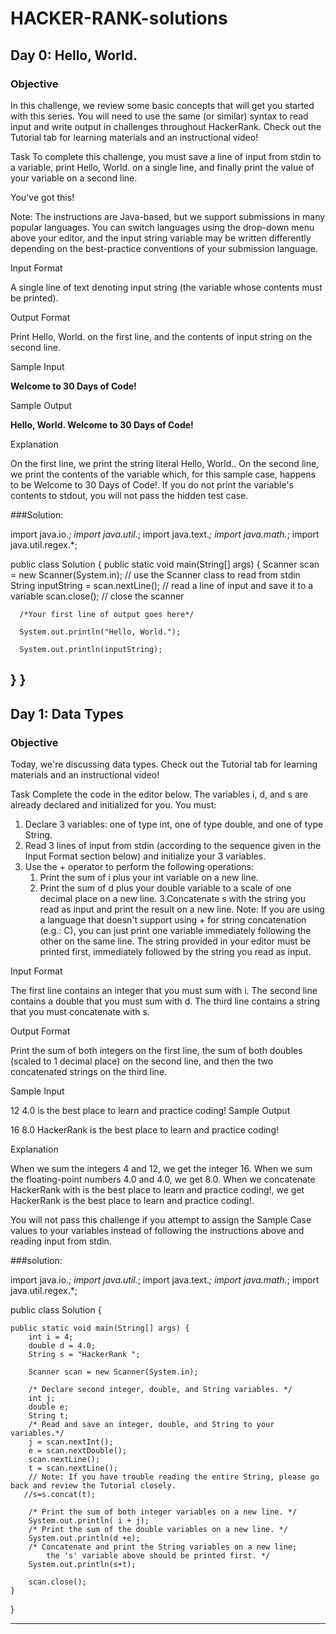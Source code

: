 # HACKER-RANK-solutions

## Day 0: Hello, World.

### Objective
In this challenge, we review some basic concepts that will get you started with this series. You will need to use the same (or similar) syntax to read input and write output in challenges throughout HackerRank. Check out the Tutorial tab for learning materials and an instructional video!

Task
To complete this challenge, you must save a line of input from stdin to a variable, print Hello, World. on a single line, and finally print the value of your variable on a second line.

You've got this!

Note: The instructions are Java-based, but we support submissions in many popular languages. You can switch languages using the drop-down menu above your editor, and the input string variable may be written differently depending on the best-practice conventions of your submission language.

Input Format

A single line of text denoting  input string (the variable whose contents must be printed).

Output Format

Print Hello, World. on the first line, and the contents of input string on the second line.

Sample Input

**Welcome to 30 Days of Code!**

Sample Output

**Hello, World. 
Welcome to 30 Days of Code!**

Explanation

On the first line, we print the string literal Hello, World.. On the second line, we print the contents of the  variable which, for this sample case, happens to be Welcome to 30 Days of Code!. If you do not print the variable's contents to stdout, you will not pass the hidden test case.

###Solution:

import java.io.*;
import java.util.*;
import java.text.*;
import java.math.*;
import java.util.regex.*;

public class Solution {
   public static void main(String[] args) {
      Scanner scan = new Scanner(System.in); // use the Scanner class to read from stdin
      String inputString = scan.nextLine(); // read a line of input and save it to a variable
      scan.close(); // close the scanner
      
      /*Your first line of output goes here*/
      
      System.out.println("Hello, World.");
        
      System.out.println(inputString);
   }
}
---
## Day 1: Data Types

### Objective
Today, we're discussing data types. Check out the Tutorial tab for learning materials and an instructional video!

Task
Complete the code in the editor below. The variables i, d, and s are already declared and initialized for you. You must:

1. Declare 3 variables: one of type int, one of type double, and one of type String.
2. Read 3 lines of input from stdin (according to the sequence given in the Input Format section below) and initialize your 3 variables.
3. Use the + operator to perform the following operations:
   1. Print the sum of i plus your int variable on a new line.
   2. Print the sum of d plus your double variable to a scale of one decimal place on a new line.
   3.Concatenate s with the string you read as input and print the result on a new line.
Note: If you are using a language that doesn't support using + for string concatenation (e.g.: C), you can just print one variable immediately following the other on the same line. The string provided in your editor must be printed first, immediately followed by the string you read as input.

Input Format

The first line contains an integer that you must sum with i.
The second line contains a double that you must sum with d.
The third line contains a string that you must concatenate with s.

Output Format

Print the sum of both integers on the first line, the sum of both doubles (scaled to 1 decimal place) on the second line, and then the two concatenated strings on the third line.

Sample Input

12
4.0
is the best place to learn and practice coding!
Sample Output

16
8.0
HackerRank is the best place to learn and practice coding!

Explanation

When we sum the integers 4 and 12, we get the integer 16.
When we sum the floating-point numbers 4.0 and 4.0, we get 8.0.
When we concatenate HackerRank with is the best place to learn and practice coding!, we get HackerRank is the best place to learn and practice coding!.

You will not pass this challenge if you attempt to assign the Sample Case values to your variables instead of following the instructions above and reading input from stdin.

###solution:

import java.io.*;
import java.util.*;
import java.text.*;
import java.math.*;
import java.util.regex.*;

public class Solution {
	
    public static void main(String[] args) {
        int i = 4;
        double d = 4.0;
        String s = "HackerRank ";
		
        Scanner scan = new Scanner(System.in);

        /* Declare second integer, double, and String variables. */
        int j;
        double e;
        String t;
        /* Read and save an integer, double, and String to your variables.*/
        j = scan.nextInt();
        e = scan.nextDouble();
        scan.nextLine();
        t = scan.nextLine();
        // Note: If you have trouble reading the entire String, please go back and review the Tutorial closely.
       //s=s.concat(t); 

        /* Print the sum of both integer variables on a new line. */
        System.out.println( i + j);
        /* Print the sum of the double variables on a new line. */
		System.out.println(d +e);
        /* Concatenate and print the String variables on a new line; 
        	the 's' variable above should be printed first. */
        System.out.println(s+t);
            
        scan.close();
    }
}

---


